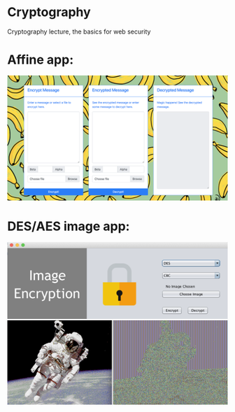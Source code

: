 # Cryptography

Cryptography lecture, the basics for web security

# Affine app:
![alt text](AffineApp.png)

# DES/AES image app:
![alt text](desapp.png)
![alt text](desreadme.png)